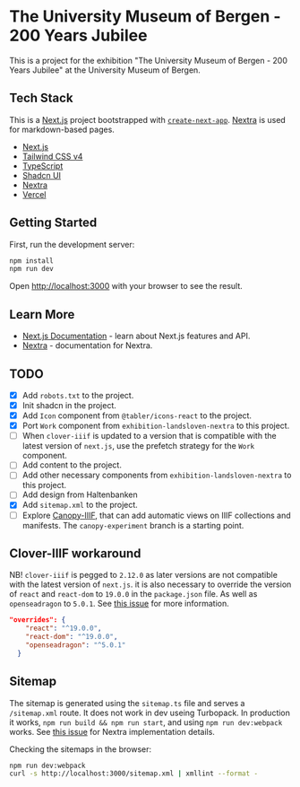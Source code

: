 # The University Museum of Bergen - 200 Years Jubilee

This is a project for the exhibition "The University Museum of Bergen - 200 Years Jubilee" at the University Museum of Bergen.

## Tech Stack

This is a [Next.js](https://nextjs.org) project bootstrapped with [`create-next-app`](https://nextjs.org/docs/app/api-reference/cli/create-next-app). [Nextra](https://nextra.site) is used for markdown-based pages.

- [Next.js](https://nextjs.org)
- [Tailwind CSS v4](https://tailwindcss.com)
- [TypeScript](https://www.typescriptlang.org)
- [Shadcn UI](https://ui.shadcn.com)
- [Nextra](https://nextra.site)
- [Vercel](https://vercel.com)

## Getting Started

First, run the development server:

```bash
npm install
npm run dev
```

Open [http://localhost:3000](http://localhost:3000) with your browser to see the result.

## Learn More

- [Next.js Documentation](https://nextjs.org/docs) - learn about Next.js features and API.
- [Nextra](https://nextra.site/) - documentation for Nextra.

## TODO

- [x] Add `robots.txt` to the project.
- [x] Init shadcn in the project.
- [x] Add `Icon` component from `@tabler/icons-react` to the project.
- [x] Port `Work` component from `exhibition-landsloven-nextra` to this project.
- [ ] When `clover-iiif` is updated to a version that is compatible with the latest version of `next.js`, use the prefetch strategy for the `Work` component.
- [ ] Add content to the project.
- [ ] Add other necessary components from `exhibition-landsloven-nextra` to this project.
- [ ] Add design from Haltenbanken
- [x] Add `sitemap.xml` to the project.
- [ ] Explore [Canopy-IIIF](https://github.com/canopy-iiif/canopy-iiif), that can add automatic views on IIIF collections and manifests. The `canopy-experiment` branch is a starting point.

## Clover-IIIF workaround

NB! `clover-iiif` is pegged to `2.12.0` as later versions are not compatible with the latest version of `next.js`. it is also necessary  to override the version of `react` and `react-dom` to `19.0.0` in the `package.json` file. As well as `openseadragon` to `5.0.1`. See [this issue](https://github.com/samvera-labs/clover-iiif/issues/291) for more information.

```json
"overrides": {
    "react": "^19.0.0",
    "react-dom": "^19.0.0",
    "openseadragon": "^5.0.1"
  }
```

## Sitemap

The sitemap is generated using the `sitemap.ts` file and serves a `/sitemap.xml` route. It does not work in dev useing Turbopack. In production it works, `npm run build && npm run start`, and using `npm run dev:webpack` works. See [this issue](https://github.com/shuding/nextra/issues/4274) for Nextra implementation details.

Checking the sitemaps in the browser:

```bash
npm run dev:webpack
curl -s http://localhost:3000/sitemap.xml | xmllint --format -
```

